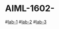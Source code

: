 # AIML-1602-
#[lab-1](https://colab.research.google.com/github/2303A51602/AIML-1602-/blob/main/AIML_assiignment_1.ipynb)
#[lab-2](https://github.com/2303A51602/AIML-1602-/blob/main/AIML_assignment_2.ipynb)
#[lab-3](https://github.com/2303A51602/AIML-1602-/blob/main/AIML_assignment_3ipynb.ipynb)
